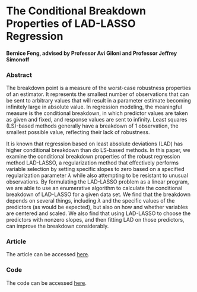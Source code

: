 # The Conditional Breakdown Properties of LAD-LASSO Regression

#### Bernice Feng, advised by Professor Avi Giloni and Professor Jeffrey Simonoff

### Abstract

The breakdown point is a measure of the worst-case robustness properties of an estimator. It represents the smallest number of observations that can be sent to arbitrary values that will result in a parameter estimate becoming infinitely large in absolute value. In regression modeling, the meaningful measure is the conditional breakdown, in which predictor values are taken as given and fixed, and response values are sent to infinity. Least squares (LS)-based methods generally have a breakdown of 1 observation, the smallest possible value, reflecting their lack of robustness.

It is known that regression based on least absolute deviations (LAD) has higher conditional breakdown than do LS-based methods. In this paper, we examine the conditional breakdown properties of the robust regression method LAD-LASSO, a regularization method that effectively performs variable selection by setting specific slopes to zero based on a specified regularization parameter $\lambda$ while also attempting to be resistant to unusual observations. By formulating the LAD-LASSO problem as a linear program, we are able to use an enumerative algorithm to calculate the conditional breakdown of LAD-LASSO for a given data set. We find that the breakdown depends on several things, including $\lambda$ and the specific values of the predictors (as would be expected), but also on how and whether variables are centered and scaled. We also find that using LAD-LASSO to choose the predictors with nonzero slopes, and then fitting LAD on those predictors, can improve the breakdown considerably. 

### Article

The article can be accessed [here](https://link-url-here.org).

### Code

The code can be accessed [here](https://link-url-here.org).

